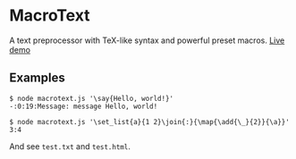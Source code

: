 
# MacroText

A text preprocessor with TeX-like syntax and powerful preset macros.
[Live demo](https://ankys.github.io/macrotext2/test.html)

## Examples

```
$ node macrotext.js '\say{Hello, world!}'
-:0:19:Message: message Hello, world!
```

```
$ node macrotext.js '\set_list{a}{1 2}\join{:}{\map{\add{\_}{2}}{\a}}'
3:4
```

And see `test.txt` and `test.html`.
